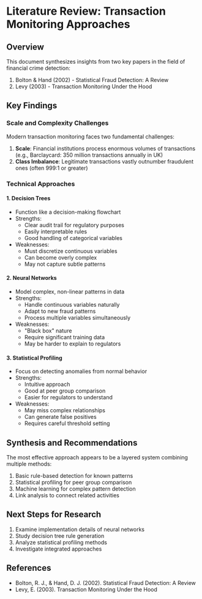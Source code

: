 # Literature Review: Transaction Monitoring Approaches

## Overview

This document synthesizes insights from two key papers in the field of financial crime detection:

1. Bolton & Hand (2002) - Statistical Fraud Detection: A Review
2. Levy (2003) - Transaction Monitoring Under the Hood

## Key Findings

### Scale and Complexity Challenges

Modern transaction monitoring faces two fundamental challenges:

1. **Scale**: Financial institutions process enormous volumes of transactions (e.g., Barclaycard: 350 million transactions annually in UK)
2. **Class Imbalance**: Legitimate transactions vastly outnumber fraudulent ones (often 999:1 or greater)

### Technical Approaches

#### 1. Decision Trees
- Function like a decision-making flowchart
- Strengths:
  - Clear audit trail for regulatory purposes
  - Easily interpretable rules
  - Good handling of categorical variables
- Weaknesses:
  - Must discretize continuous variables
  - Can become overly complex
  - May not capture subtle patterns

#### 2. Neural Networks
- Model complex, non-linear patterns in data
- Strengths:
  - Handle continuous variables naturally
  - Adapt to new fraud patterns
  - Process multiple variables simultaneously
- Weaknesses:
  - "Black box" nature
  - Require significant training data
  - May be harder to explain to regulators

#### 3. Statistical Profiling
- Focus on detecting anomalies from normal behavior
- Strengths:
  - Intuitive approach
  - Good at peer group comparison
  - Easier for regulators to understand
- Weaknesses:
  - May miss complex relationships
  - Can generate false positives
  - Requires careful threshold setting

## Synthesis and Recommendations

The most effective approach appears to be a layered system combining multiple methods:

1. Basic rule-based detection for known patterns
2. Statistical profiling for peer group comparison
3. Machine learning for complex pattern detection
4. Link analysis to connect related activities

## Next Steps for Research

1. Examine implementation details of neural networks
2. Study decision tree rule generation
3. Analyze statistical profiling methods
4. Investigate integrated approaches

## References

- Bolton, R. J., & Hand, D. J. (2002). Statistical Fraud Detection: A Review
- Levy, E. (2003). Transaction Monitoring Under the Hood